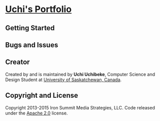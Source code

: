 # [Uchi's Portfolio](http://uchibeke.github.io/)

## Getting Started


## Bugs and Issues



## Creator

Created by and is maintained by **Uchi Uchibeke**, Computer Science and Design Student at [University of Saskatchewan, Canada](http://www.usask.ca/).

## Copyright and License

Copyright 2013-2015 Iron Summit Media Strategies, LLC. Code released under the [Apache 2.0](https://github.com/IronSummitMedia/startbootstrap-scrolling-nav/blob/gh-pages/LICENSE) license.
